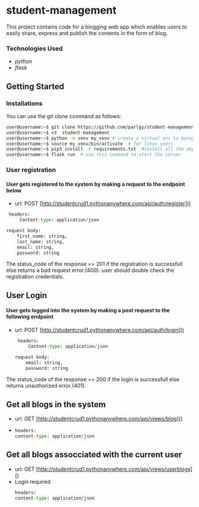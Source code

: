 # student-management
This project contains code for a blogging web app which enables users to easily share, express and publish the contents in the form of blog.


### Technologies Used

* _python_
* _flask_

## Getting Started
### Installations
You can use the git clone  command as follows:
```sh 
user@username:~$ git clone https://github.com/parlgy/student-management.git  
user@username:~$ cd  student-management
user@username:~$ python -m venv my_venv # create a virtual env to manage your dependecies
user@username:~$ source my_venv/bin/activate  # for linux users
user@username:~$ pip3 install -r requirements.txt  #install all the dependecies used in this project
user@username:~$ flask run  # use this command to start the server
```  
### User registration    
#### User gets registered to the system by making a request to the endpoint below
   + url: POST  [http://studentcrud1.pythonanywhere.com/api/auth/register]()
   ```python
    headers: 
        Content-type: application/json

   request body:
       first_name: string,
       last_name: string,
       email: string,
       password: string
````
    
The status_code of the response == 201 if the registration is successfull else returns a bad request error.(400).
user should double check the registration credentials.

## User Login  
#### User gets logged into the system by making a post request to the following endpoint
 + url: POST  [http://studentcrud1.pythonanywhere.com/api/auth/login]()
   ```python
    headers: 
        Content-type: application/json

   request body:
       email: string,
       password: string
   ````
The status_code of the response == 200 if the login is successfull else returns unauthorized error.(401).

## Get all blogs in the system 
  + url: GET  [http://studentcrud1.pythonanywhere.com/api/views/blog]()
   +
     ```python
     headers:
     content-type: application/json
     ```

## Get all blogs assocciated with the current user
  + url: GET  [http://studentcrud1.pythonanywhere.com/api/views/userblogs]()
   + Login required
     ```python
     headers:
     content-type: application/json
     ```
     
